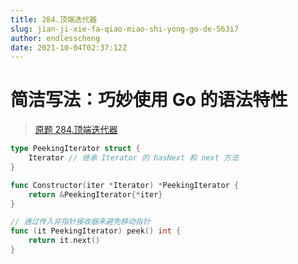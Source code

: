 ```yaml
---
title: 284.顶端迭代器
slug: jian-ji-xie-fa-qiao-miao-shi-yong-go-de-563i7
author: endlesscheng
date: 2021-10-04T02:37:12Z
---
```

# 简洁写法：巧妙使用 Go 的语法特性
 
> [原题 284.顶端迭代器](https://leetcode.cn/problems/peeking-iterator)
```go
type PeekingIterator struct {
    Iterator // 继承 Iterator 的 hasNext 和 next 方法
}

func Constructor(iter *Iterator) *PeekingIterator {
    return &PeekingIterator{*iter}
}

// 通过传入非指针接收器来避免移动指针
func (it PeekingIterator) peek() int {
    return it.next()
}
```
